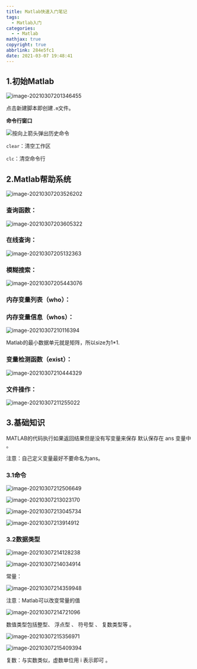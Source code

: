 ```yaml
---
title: Matlab快速入门笔记
tags:
  - Matlab入门
categories:
  - - Matlab
mathjax: true
copyright: true
abbrlink: 284e5fc1
date: 2021-03-07 19:48:41
---
```


## 1.初始Matlab

![image-20210307201346455](Matlab快速入门笔记/image-20210307201346455.png)

点击新建脚本即创建`.m`文件。

<!--more-->

**命令行窗口**

![按向上箭头弹出历史命令](Matlab快速入门笔记/image-20210307202741592.png)

`clear`：清空工作区

`clc`：清空命令行

## 2.Matlab帮助系统

![image-20210307203526202](Matlab快速入门笔记/image-20210307203526202.png)

### 查询函数：

![image-20210307203605322](Matlab快速入门笔记/image-20210307203605322.png)

### 在线查询：

![image-20210307205132363](Matlab快速入门笔记/image-20210307205132363.png)

### 模糊搜索：

![image-20210307205443076](Matlab快速入门笔记/image-20210307205443076.png)

### 内存变量列表（who）：

### 内存变量信息（whos）：

![image-20210307210116394](Matlab快速入门笔记/image-20210307210116394.png)

Matlab的最小数据单元就是矩阵，所以size为1*1.

### 变量检测函数（exist）：

![image-20210307210444329](Matlab快速入门笔记/image-20210307210444329.png)

### 文件操作：

![image-20210307211255022](Matlab快速入门笔记/image-20210307211255022.png)

## 3.基础知识

MATLAB的代码执行如果返回结果但是没有写变量来保存 默认保存在 ans 变量中 。

注意：自己定义变量最好不要命名为ans。

### 3.1命令

![image-20210307212506649](Matlab快速入门笔记/image-20210307212506649.png)

![image-20210307213023170](Matlab快速入门笔记/image-20210307213023170.png)

![image-20210307213045734](Matlab快速入门笔记/image-20210307213045734.png)

![image-20210307213914912](Matlab快速入门笔记/image-20210307213914912.png)

### 3.2数据类型

![image-20210307214128238](Matlab快速入门笔记/image-20210307214128238.png)

![image-20210307214034914](Matlab快速入门笔记/image-20210307214034914.png)

常量：

![image-20210307214359948](Matlab快速入门笔记/image-20210307214359948.png)

注意：Matlab可以改变常量的值

![image-20210307214721096](Matlab快速入门笔记/image-20210307214721096.png)

数值类型包括整型、 浮点型 、 符号型 、 复数类型等 。

![image-20210307215356971](Matlab快速入门笔记/image-20210307215356971.png)

![image-20210307215409394](Matlab快速入门笔记/image-20210307215409394.png)

复数：与实数类似，虚数单位用 i 表示即可 。

